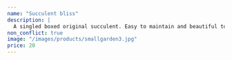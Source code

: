 ```yaml
---
name: "Succulent bliss"
description: |
  A singled boxed original succulent. Easy to maintain and beautiful to decor your home with.
non_conflict: true
image: "/images/products/smallgarden3.jpg"
price: 20
---
```

